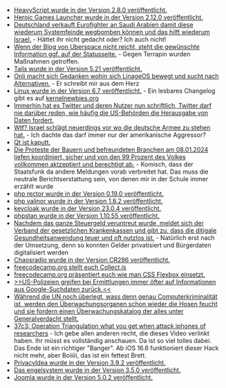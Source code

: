 * [HeavyScript wurde in der Version 2.8.0 veröffentlicht.](https://github.com/Heavybullets8/heavy_script/releases/tag/v2.8.0)
* [Heroic Games Launcher wurde in der Version 2.12.0 veröffentlicht.](https://github.com/Heroic-Games-Launcher/HeroicGamesLauncher/releases/tag/v2.12.0)
* [Deutschland verkauft Eurofighter an Saudi Arabien damit diese wiederum Systemfeinde wegbomben können und das hilft wiederum Israel.](http://blog.fefe.de/?ts=9b65faa9) - Hättet ihr nicht gedacht oder? Ich auch nicht!
* [Wenn der Blog von Uberspace nicht reicht, steht die gewünschte Information ggf. auf der Statusseite.](https://is.uberspace.online/) - Gegen Terrapin wurden Maßnahmen getroffen.
* [Tails wurde in der Version 5.21 veröffentlicht.](https://www.linux-magazin.de/news/tails-5-21-behebt-fehler/)
* [Onli macht sich Gedanken wohin sich LinageOS bewegt und sucht nach Alternativen.](https://www.onli-blogging.de/2334/Warum-ich-2024-nach-Alternativen-zu-LineageOS-suchen-werde-von-Bankingapps-zu-Projektzustand-und-ausrichtung.html) - Er schreibt mir aus dem Herz
* [Linux wurde in der Version 6.7 veröffentlicht.](https://lwn.net/Articles/957098/) - Ein lesbares Changelog gibt es auf [kernelnewbies.org](https://kernelnewbies.org/Linux_6.7)
* [Immerhin hat es Twitter und deren Nutzer nun schriftlich, Twitter darf nie darüber reden, wie häufig die US-Behörden die Herausgabe von Daten fordert.](http://blog.fefe.de/?ts=9b629d04)
* [Wtf? Israel schlägt neuerdings vor wo die deutsche Armee zu stehen hat.](http://blog.fefe.de/?ts=9b62dcbc) - Ich dachte das darf immer nur der amerikanische Aggressor?
* [Qt ist kaputt.](http://blog.fefe.de/?ts=9b62d7f4)
* [Die Proteste der Bauern und befreundeten Branchen am 08.01.2024 liefen koordiniert, sicher und von den 99 Prozent des Volkes vollkommen aktzeptiert und berechtigt ab.](http://blog.fefe.de/?ts=9b62d112) - Komisch, dass der Staatsfunk da andere Meldungen vorab verbreitet hat. Das muss die neutrale Berichtserstattung sein, von denen mir in der Schule immer erzählt wurde
* [php rector wurde in der Version 0.19.0 veröffentlicht.](https://github.com/rectorphp/rector/releases/tag/0.19.0)
* [php valinor wurde in der Version 1.8.2 veröffentlicht.](https://github.com/CuyZ/Valinor/releases/tag/1.8.2)
* [keycloak wurde in der Version 23.0.4 veröffentlicht.](https://github.com/keycloak/keycloak/releases/tag/23.0.4)
* [phpstan wurde in der Version 1.10.55 veröffentlicht.](https://github.com/phpstan/phpstan/releases/tag/1.10.55)
* [Nachdem das ganze Steuergeld veruntreut wurde, meldet sich der Verband der gesetzlichen Krankenkassen und gibt zu, dass die ditigale Gesundheitsanwendung teuer und oft nutzlos ist.](https://www.borncity.com/blog/2024/01/09/verband-der-gesetzlichen-krankenkassen-gkv-digitale-gesundheitsanwendungen-diga-teuer-und-oft-nutzlos/) - Natürlich erst nach der Umsetzung, denn so konnten Gelder privatisiert und Bürgerdaten digitalisiert werden
* [Chaosradio wurde in der Version CR286 veröffentlicht.](https://chaosradio.de/cr286-dicke-bretter-diesmal-mit-internationaler-computerkriminalitaet)
* [freecodecamp.org stellt euch Collect.js](https://www.freecodecamp.org/news/work-with-javascript-arrays-objects-with-collect-js/)
* [freecodecamp.org präsentiert euch wie man CSS Flexbox einsetzt.](https://www.freecodecamp.org/news/break-out-elements-from-containers-using-flexbox/)
* [>>US-Polizeien greifen bei Ermittlungen immer öfter auf Informationen aus Google-Suchdaten zurück.<<](https://netzpolitik.org/2024/google-search-digitale-rasterfahndungen-durch-die-us-polizei/)
* [Während die UN noch überlegt, wass denn genau Computerkriminalität ist, werden den Überwachungsorganen schon wieder die Hosen feucht und sie fordern einen Überwachungskatalog der alles unter Generalverdacht stellt.](https://netzpolitik.org/2024/un-cybercrime-convention-der-vertrag-soll-einen-umfassenden-zugang-zu-daten-schaffen/)
* [37c3: Operation Triangulation what you get when attack iphones of researchers](https://media.ccc.de/v/37c3-11859-operation_triangulation_what_you_get_when_attack_iphones_of_researchers) - Ich gebe allen anderen recht, die dieses Video verlinkt haben. Ihr müsst es vollständig anschauen. Da ist so viel tolles dabei. Das Ende ist ein richtiger "Banger". Ab iOS 16.6 funktioniert dieser Hack nicht mehr, aber Boiiiii, das ist ein fettest Brett.
* [PrivacyIdea wurde in der Version 3.9.2 veröffentlicht.](https://github.com/privacyidea/privacyidea/releases/tag/v3.9.2)
* [Das engelsystem wurde in der Version 3.5.0 veröffentlicht.](https://github.com/engelsystem/engelsystem/releases/tag/v3.5.0)
* [Joomla wurde in der Version 5.0.2 veröffentlicht.](https://github.com/joomla/joomla-cms/releases/tag/5.0.2)
